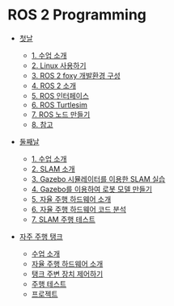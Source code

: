 # ROS 2 Programming

* [첫날](day1#ros-2-programming)
  * [1\. 수업 소개](day1#수업-소개)
  * [2\. Linux 사용하기](day1#linux-사용하기)
  * [3\. ROS 2 foxy 개발환경 구성](day1#ros-2-foxy-개발환경-구성)
  * [4\. ROS 2 소개](day1#ros-2-소개)
  * [5\. ROS 인터페이스](day1#ros-인터페이스)
  * [6\. ROS Turtlesim](day1#ros-turtlesim)
  * [7\. ROS 노드 만들기](#ros-노드-만들기)
  * [8\. 참고](day1#참고)

* [둘째날](day2#ros-2-programming-day-2)
  * [1\. 수업 소개](day2#수업-소개)
  * [2\. SLAM 소개](day2#SLAM-소개)
  * [3\. Gazebo 시뮬레이터를 이용한 SLAM 실습](day2#Gazebo-시뮬레이터를-이용하여-SLAM-실습)
  * [4\. Gazebo를 이용하여 로봇 모델 만들기](day2#Gazebo를-이용하여-로봇-모델-만들기)
  * [5\. 자율 주행 하드웨어 소개](day2#자율-주행-하드웨어-소개)
  * [6\. 자율 주행 하드웨어 코드 분석](day2#자율-주행-하드웨어-코드-분석)
  * [7\. SLAM 주행 테스트](day2#SLAM-주행-테스트)

* [자주 주행 탱크](day3#ros-2-programming-day-3)
  * [수업 소개](day3#수업-소개)
  * [자율 주행 하드웨어 소개](day3#자율-주행-하드웨어-소개)
  * [탱크 주변 장치 제어하기](day3#탱크-주변-장치-제어하기)
  * [주행 테스트](day3#주행-테스트)
  * [프로젝트](day3#프로젝트)

<!--
gh-md-toc --depth 2 day1.md
-->
